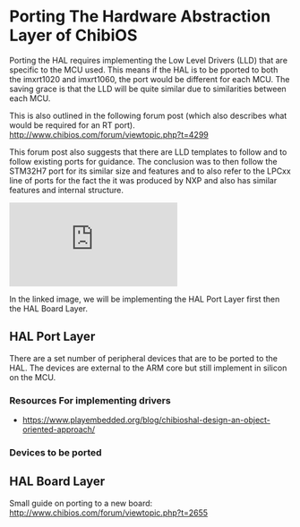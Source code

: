 # Porting The Hardware Abstraction Layer of ChibiOS

Porting the HAL requires implementing the Low Level Drivers (LLD) that are specific to the MCU used.
This means if the HAL is to be pported to both the imxrt1020 and imxrt1060, the port would be
different for each MCU. The saving grace is that the LLD will be quite similar due to similarities
between each MCU.

This is also outlined in the following forum post (which also describes what would be required for
an RT port).
http://www.chibios.com/forum/viewtopic.php?t=4299

This forum post also suggests that there are LLD templates to follow and to follow existing ports
for guidance. The conclusion was to then follow the STM32H7 port for its similar size and features
and to also refer to the LPCxx line of ports for the fact the it was produced by NXP and also has
similar features and internal structure.

![ChibiOS Structure](http://www.chibios.org/dokuwiki/lib/exe/fetch.php?cache=&media=chibios:documentation:books:rt:architecture:architecture.png)

In the linked image, we will be implementing the HAL Port Layer first then the HAL Board Layer.

## HAL Port Layer
There are a set number of peripheral devices that are to be ported to the HAL. The devices are
external to the ARM core but still implement in silicon on the MCU.
### Resources For implementing drivers
* https://www.playembedded.org/blog/chibioshal-design-an-object-oriented-approach/

### Devices to be ported


## HAL Board Layer
Small guide on porting to a new board:
http://www.chibios.com/forum/viewtopic.php?t=2655
